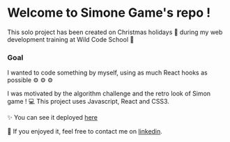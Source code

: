 # Welcome to Simone Game's repo !

This solo project has been created on Christmas holidays :christmas_tree: during my web development training at Wild Code School :school_satchel: 

### Goal

I wanted to code something by myself, using as much React hooks as possible :gear: :gear: :gear:  

I was motivated by the algorithm challenge and the retro look of Simon game !
💻 This project uses Javascript, React and CSS3.

✨ You can see it deployed [here](https://simone-game.herokuapp.com/)

:speech_balloon: If you enjoyed it, feel free to contact me on [linkedin](https://www.linkedin.com/in/charlotte-menard/).
